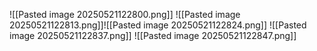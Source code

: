 ![[Pasted image 20250521122800.png]]
![[Pasted image 20250521122813.png]]![[Pasted image 20250521122824.png]]
![[Pasted image 20250521122837.png]]
![[Pasted image 20250521122847.png]]
